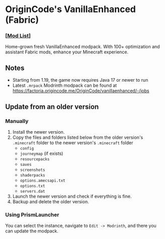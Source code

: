 # OriginCode's VanillaEnhanced (Fabric)

### \[[Mod List](./mods.md)\]

Home-grown fresh VanillaEnhanced modpack. With 100+ optimization and assistant Fabric mods, enhance your Minecraft experience.

## Notes

- Starting from 1.19, the game now requires Java 17 or newer to run
- Latest `.mrpack` Modrinth modpack can be found at <https://factoria.origincode.me/OriginCode/vanillaenhanced/-/jobs>

## Update from an older version

### Manually

1. Install the newer version.
2. Copy the files and folders listed below from the older version's `.minecraft` folder to the newer version's `.minecraft` folder
    - `config`
    - `journeymap` (if exists)
    - `resourcepacks`
    - `saves`
    - `screenshots`
    - `shaderpacks`
    - `options.amecsapi.txt`
    - `options.txt`
    - `servers.dat`
3. Launch the newer version and check if everything is fine.
4. Backup and delete the older version.

### Using PrismLauncher

You can select the instance, navigate to `Edit -> Modrinth`, and there you can update the modpack.
